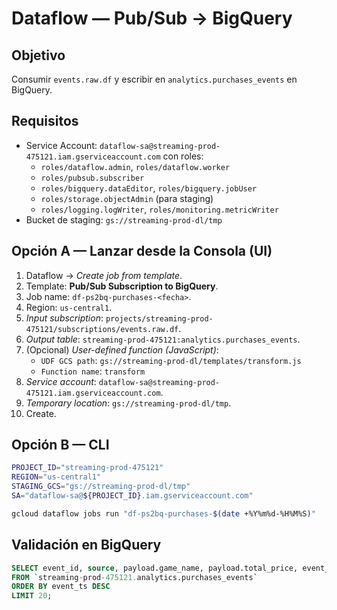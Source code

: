 # Dataflow — Pub/Sub → BigQuery

## Objetivo
Consumir `events.raw.df` y escribir en `analytics.purchases_events` en BigQuery.

## Requisitos
- Service Account: `dataflow-sa@streaming-prod-475121.iam.gserviceaccount.com` con roles:
  - `roles/dataflow.admin`, `roles/dataflow.worker`
  - `roles/pubsub.subscriber`
  - `roles/bigquery.dataEditor`, `roles/bigquery.jobUser`
  - `roles/storage.objectAdmin` (para staging)
  - `roles/logging.logWriter`, `roles/monitoring.metricWriter`
- Bucket de staging: `gs://streaming-prod-dl/tmp`

## Opción A — Lanzar desde la **Consola** (UI)
1. Dataflow → *Create job from template*.
2. Template: **Pub/Sub Subscription to BigQuery**.
3. Job name: `df-ps2bq-purchases-<fecha>`.
4. Region: `us-central1`.
5. *Input subscription*: `projects/streaming-prod-475121/subscriptions/events.raw.df`.
6. *Output table*: `streaming-prod-475121:analytics.purchases_events`.
7. (Opcional) *User-defined function (JavaScript)*:
   - `UDF GCS path`: `gs://streaming-prod-dl/templates/transform.js`
   - `Function name`: `transform`
8. *Service account*: `dataflow-sa@streaming-prod-475121.iam.gserviceaccount.com`.
9. *Temporary location*: `gs://streaming-prod-dl/tmp`.
10. Create.

## Opción B — CLI
```bash
PROJECT_ID="streaming-prod-475121"
REGION="us-central1"
STAGING_GCS="gs://streaming-prod-dl/tmp"
SA="dataflow-sa@${PROJECT_ID}.iam.gserviceaccount.com"

gcloud dataflow jobs run "df-ps2bq-purchases-$(date +%Y%m%d-%H%M%S)"   --gcs-location="gs://dataflow-templates/latest/PubSub_Subscription_to_BigQuery"   --region=$REGION   --service-account-email="$SA"   --staging-location="$STAGING_GCS"   --parameters inputSubscription="projects/$PROJECT_ID/subscriptions/events.raw.df",outputTableSpec="$PROJECT_ID:analytics.purchases_events",useStorageWriteApi="true",writeDisposition="WRITE_APPEND",javascriptTextTransformGcsPath="gs://streaming-prod-dl/templates/transform.js",javascriptTextTransformFunctionName="transform"
```

## Validación en BigQuery
```sql
SELECT event_id, source, payload.game_name, payload.total_price, event_ts, event_date
FROM `streaming-prod-475121.analytics.purchases_events`
ORDER BY event_ts DESC
LIMIT 20;
```
